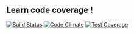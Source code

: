 ## Learn code coverage !

[![Build Status](https://travis-ci.org/ibraghada/coverage-example-testing.svg?branch=master)](https://travis-ci.org/ibraghada/coverage-example-testing) [![Code Climate](https://codeclimate.com/github/ibraghada/coverage-example-testing/badges/gpa.svg)](https://codeclimate.com/github/ibraghada/coverage-example-testing) [![Test Coverage](https://codeclimate.com/github/ibraghada/coverage-example-testing/badges/coverage.svg)](https://codeclimate.com/github/ibraghada/coverage-example-testing/coverage)
